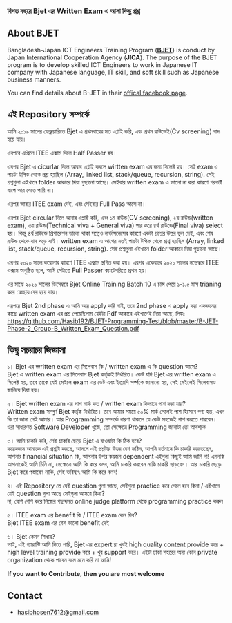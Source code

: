 ### বিগত বছরে Bjet এর Written Exam এ আসা কিছু প্রশ্ন
## About BJET
Bangladesh-Japan ICT Engineers Training Program (<b>[BJET](https://www.facebook.com/bjet.org/)</b>) is conduct by Japan International Cooperation Agency (<b>JICA</b>). The purpose of the BJET program is to develop skilled ICT Engineers to work in Japanese IT company with Japanese language, IT skill, and soft skill such as Japanese business manners.

You can find details about B-JET in their [offical facebook page](https://www.facebook.com/bjet.org/).

## এই Repository সম্পর্কে
আমি ২০১৯ সালের ফেব্রুয়ারিতে Bjet এ প্রথমবারের মত এপ্লাই করি, এবং প্রথম রাউন্ডেই(Cv screening) বাদ হয়ে যায়। 

এরপরে এপ্রিলে ITEE এক্সাম দিলে Half Passer হয়।

এরপর  Bjet এ cicurlar দিলে আবার এপ্লাই করলে wirtten exam এর জন্য সিলেক্ট হয়। সেই exam এ পাচটা টপিক থেকে প্রশ্ন হয়ছিল (Array, linked list, stack/queue, recursion, string). সেই প্রশ্নগুলা এইখানে folder আকারে দিয়া গুছানো আছে। সেইবার written exam এ ভালো না করা কারণে পরবর্তী ধাপে আর যেতে পারি না।

এরপর আবার ITEE exam দেই, এবং সেইবার Full Pass আসে না।

এরপর Bjet circular দিলে আবার এপ্লাই করি, এবং
১ম রাউন্ড(CV screening), ২য় রাউন্ড(written exam), ৩য় রাউন্ড(Technical viva + General viva) পার করে ৪র্থ রাউন্ডে(Final viva) select হয়। কিন্তু ৪র্থ রাউন্ডে প্রিপারেশন ভালো থাকা সত্ত্বেও নার্ভাসনেসের কারণে একটা প্রশ্নের উত্তর ভুল দেই, এবং শেষ রাউন্ড থেকে বাদ পড়ে যাই।
written exam এ আগের মতই পাচটা টপিক থেকে প্রশ্ন হয়ছিল (Array, linked list, stack/queue, recursion, string). সেই প্রশ্নগুলা এইখানে folder আকারে দিয়া গুছানো আছে।

এরপর ২০২০ সালে করোনার কারণে ITEE এক্সাম স্থগিত করা হয়। এরপর একেবারে ২০২১ সালের নভেম্বরে ITEE এক্সাম অনুষ্ঠিত হলে, আমি সেটাতে Full Passer ক্যাটেগরিতে প্রথম হয়।

এর মাঝে ২০২০ সালের ডিসেম্বরে Bjet Online Training Batch 10 এ চান্স পেয়ে ১-১.৫ মাস trianing করে স্বেচ্ছায় বের হয়ে যায়।

এরপরে Bjet 2nd phase এ আমি আর apply করি নাই, তবে 2nd phase এ apply করা একজনের কাছে written exam এর প্রশ্ন পেয়েছিলাম যেইটা Pdf আকারে এইখানেই দিয়া আছে, লিঙ্কঃ https://github.com/Hasib192/BJET-Programming-Test/blob/master/B-JET-Phase-2_Group-B_Written_Exam_Question.pdf

## কিছু সচরাচর জিজ্ঞাসা
১। Bjet এর written exam এর সিলেবাস কি / written exam এ কি question আসে?<br/>
Bjet এ written exam এর সিলেবাস Bjet কর্তৃকই নির্ধারিত। কেউ যদি Bjet এর written exam এ সিলেক্ট হয়, তবে তাকে যেই মেইলে exam এর ডেট এবং ইত্যাদি সর্ম্পকে জানানো হয়, সেই মেইলেই সিলেবাসও জানিয়ে দিয়া হয়।

২। Bjet written exam এর পাশ মার্ক কত / written exam কিভাবে পাশ করা যায়?<br/>
Written exam সম্পুর্ণ Bjet কর্তৃক নির্ধারিত। তবে আমার সময়ে ৫০% মার্ক পেলেই পাশ হিসেবে গণ্য হত, এখন কি তা জানা নেই আমার। আর Programming সম্পর্কে ধারণা থাকলে যে কেউ সহজেই পাশ করতে পারবেন। ওরা সাধারণত Software Developer খুজে, তো সেক্ষেত্রে Programming জানাটা তো আবশ্যক 

৩। আমি চাকরি করি, সেই চাকরি ছেড়ে Bjet এ যাওয়াটা কি ঠিক হবে?<br/>
কয়েকজন আমাকে এই প্রশ্নটা করছে, আসলে এই প্রশ্নটার উত্তর বেশ কঠিন, আপনি বর্তমানে কি চাকরি করতেছেন, আপনার financial situation কি, আপনার উপর কয়জন dependent এইগুলা কিছুই আমি জানি না! এমনকি আপনাকেই আমি চিনি না, সেক্ষেত্রে আমি কি করে বলব, আমি চাকরি করবেন নাকি চাকরি ছাড়বেন। আর চাকরি ছেড়ে Bjet করে পস্তাবেন নাকি, সেই ভবিষ্যৎ আমি কি করে বলব!

৪। এই Repository তে যেই question গুলা আছে, সেইগুলা practice করে গেলে হবে কিনা / এইখানে যেই question গুলা আছে সেইগুলা আসবে কিনা?<br/>
না, বেশি বেশি করে নিজের পছন্দমত online judge platform থেকে programming practice করুন

৫। ITEE exam এর benefit কি / ITEE exam কেন দিব?<br/>
Bjet ITEE exam এর বেশ ভালো benefit দেই

৬। Bjet কেমন শিখায়?<br/>
ভাই, এই গ্যারান্টি আমি দিতে পারি, Bjet এর expert রা খুবই high quality content provide করে + high level training provide করে + খুব support করে। এইটা ঢাকা শহরের অন্য কোন private organization থেকে পাবেন বলে মনে করি না আমি!

**If you want to Contribute, then you are most welcome**

<!-- CONTACT -->
## Contact

- hasibhosen7612@gmail.com
